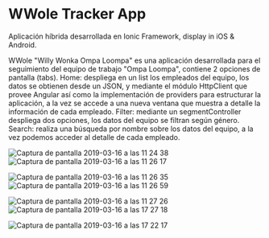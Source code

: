 # WWole Tracker App

Aplicación híbrida desarrollada en Ionic Framework, display in iOS & Android.

 WWole "Willy Wonka Ompa Loompa" es una aplicación desarrollada para el seguimiento del equipo de trabajo "Ompa Loompa", contiene 2 opciones de pantalla (tabs).
 Home: despliega en un list los empleados del equipo, los datos se obtienen desde un JSON, y mediante el módulo HttpClient que provee Angular así como la implementación de providers para estructurar la aplicación, a la vez se accede a una nueva ventana que muestra a detalle la información de cada empleado.
 Filter: mediante un segmentController despliega dos opciones, los datos del equipo se filtran según género.
 Search: realiza una búsqueda por nombre sobre los datos del equipo, a la vez podemos acceder al detalle de cada empleado.
 
 
 
![Captura de pantalla 2019-03-16 a las 11 24 38](https://user-images.githubusercontent.com/10947013/96990440-678af580-1527-11eb-8453-fbb7b31ad03a.png)![Captura de pantalla 2019-03-16 a las 11 26 17](https://user-images.githubusercontent.com/10947013/96990825-ea13b500-1527-11eb-8edd-00ddb727a9bb.png)

![Captura de pantalla 2019-03-16 a las 11 26 35](https://user-images.githubusercontent.com/10947013/96990700-b9cc1680-1527-11eb-89f2-5603a1960248.png)![Captura de pantalla 2019-03-16 a las 11 26 59](https://user-images.githubusercontent.com/10947013/96991075-3828b880-1528-11eb-9386-4a82d83615cf.png)


![Captura de pantalla 2019-03-16 a las 11 27 26](https://user-images.githubusercontent.com/10947013/96991656-12e87a00-1529-11eb-9288-16c1c7747f84.png)![Captura de pantalla 2019-03-16 a las 17 27 18](https://user-images.githubusercontent.com/10947013/54478305-e9c21c80-4810-11e9-81a2-497a5c8ca857.png)



![Captura de pantalla 2019-03-16 a las 17 22 17](https://user-images.githubusercontent.com/10947013/96990900-01eb3900-1528-11eb-8173-e5333bc5805b.png)








 
